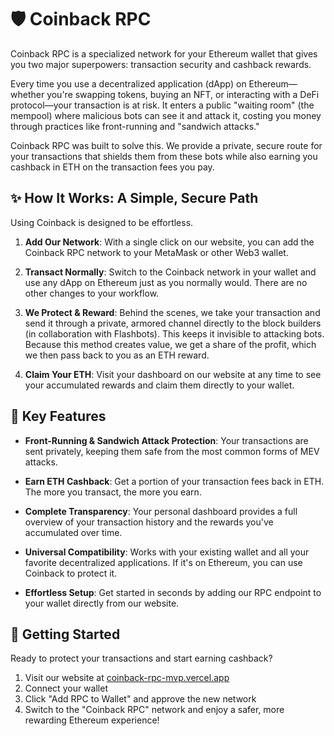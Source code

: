 # 🛡️ Coinback RPC

Coinback RPC is a specialized network for your Ethereum wallet that gives you two major superpowers: transaction security and cashback rewards.

Every time you use a decentralized application (dApp) on Ethereum—whether you're swapping tokens, buying an NFT, or interacting with a DeFi protocol—your transaction is at risk. It enters a public "waiting room" (the mempool) where malicious bots can see it and attack it, costing you money through practices like front-running and "sandwich attacks."

Coinback RPC was built to solve this. We provide a private, secure route for your transactions that shields them from these bots while also earning you cashback in ETH on the transaction fees you pay.

## ✨ How It Works: A Simple, Secure Path

Using Coinback is designed to be effortless.

1. **Add Our Network**: With a single click on our website, you can add the Coinback RPC network to your MetaMask or other Web3 wallet.

2. **Transact Normally**: Switch to the Coinback network in your wallet and use any dApp on Ethereum just as you normally would. There are no other changes to your workflow.

3. **We Protect & Reward**: Behind the scenes, we take your transaction and send it through a private, armored channel directly to the block builders (in collaboration with Flashbots). This keeps it invisible to attacking bots. Because this method creates value, we get a share of the profit, which we then pass back to you as an ETH reward.

4. **Claim Your ETH**: Visit your dashboard on our website at any time to see your accumulated rewards and claim them directly to your wallet.

## 🚀 Key Features

- **Front-Running & Sandwich Attack Protection**: Your transactions are sent privately, keeping them safe from the most common forms of MEV attacks.

- **Earn ETH Cashback**: Get a portion of your transaction fees back in ETH. The more you transact, the more you earn.

- **Complete Transparency**: Your personal dashboard provides a full overview of your transaction history and the rewards you've accumulated over time.

- **Universal Compatibility**: Works with your existing wallet and all your favorite decentralized applications. If it's on Ethereum, you can use Coinback to protect it.

- **Effortless Setup**: Get started in seconds by adding our RPC endpoint to your wallet directly from our website.

## 🏁 Getting Started

Ready to protect your transactions and start earning cashback?

1. Visit our website at [coinback-rpc-mvp.vercel.app](https://coinback-rpc-mvp.vercel.app)
2. Connect your wallet
3. Click "Add RPC to Wallet" and approve the new network
4. Switch to the "Coinback RPC" network and enjoy a safer, more rewarding Ethereum experience!
